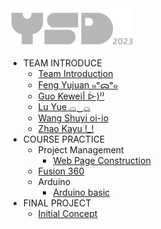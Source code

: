 <div>
  <img src="https://github.com/erkoww/YSD_img/blob/main/img/1ogo.png?raw=true" width = "200"/>
</div>

* TEAM INTRODUCE
  * [Team Introduction](teamintro.md)
  * [Feng Yujuan ๑ᵒᯅᵒ๑ ](FYJ.md)
  * [Guo Kewei| ᐕ)⁾⁾](GKW.md)
  * [Lu Yue ⌓‿⌓ ](LY.md)
  * [Wang Shuyi oi-io ](WSY.md)
  * [Zhao Kayu !_! ](ZKY.md)
* COURSE PRACTICE
  * Project Management
    * [Web Page Construction](_webbuild.md)
  * [Fusion 360](_fusion360.md)
  * Arduino
    * [Arduino basic](_arduino_basic.md)
* FINAL PROJECT
  *  [Initial Concept](_concept.md)
  
